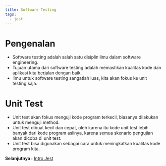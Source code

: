 ```yaml
---
title: Software Testing
tags:
  - jest
---
```


# Pengenalan

- Software testing adalah salah satu disiplin ilmu dalam software engineering.
- Tujuan utama dari software testing adalah memastikan kualitas kode dan aplikasi kita berjalan dengan baik.
- Ilmu untuk software testing sangatlah luas, kita akan fokus ke unit testing saja.

# Unit Test

- Unit test akan fokus menguji kode program terkecil, biasanya dilakukan untuk menguji method.
- Unit test dibuat kecil dan cepat, oleh karena itu kode unit test lebih banyak dari kode program aslinya, karena semua skenario pengujian akan dicoba di unit test.
- Unit test bisa digunakan sebagai cara untuk meningkatkan kualitas kode program kita.

**Selanjutnya :** [Intro Jest](backend/nodejs/unit-test/intro.md)